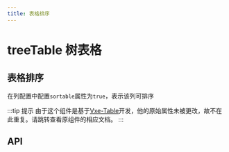 ```yaml
---
title: 表格排序
---
```


# treeTable 树表格

## 表格排序

在列配置中配置`sortable`属性为`true`，表示该列可排序

<preview path="./useTableSort.vue" />

:::tip 提示
由于这个组件是基于[Vxe-Table](https://vxetable.cn/#/table/api)开发，他的原始属性未被更改，故不在此重复。请跳转查看原组件的相应文档。
:::

## API

<API src="../table.json" lang="zh"></API>